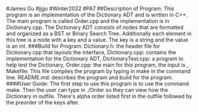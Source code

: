 #James Gu
#jjgu
#Winter2022
#PA7
##Description of Program: This program is an implementation of the Dictionary ADT and is written in C++. The main program is called Order.cpp and the implementation is in Dictionary.cpp. The Dictionary ADT consists of nodes that are formatted and organized as a BST or Binary Search Tree. Additionally each element in this tree is a node with a key and a value. The key is a string and the value is an int.
###Build for Program: Dictionary.h: the header file for Dictionary.cpp that layouts the interface, Dictionary.cpp: contains the implementation for the Dictionary ADT, DictionaryTest.cpp: a program to help test the Dictionary, Order.cpp: the main for this program, the input is <infile><outfile>, Makefile: This file compiles the program by typing in make in the command line. README.md: describes the program and build for the program.
####User Guide: The first step to use this program is to use the command make. Then the user can type in ./Order <infile> <outfile> so they can view how the Dictionary in outfile. There's alpha order listed first in the outfile followed by the preorder of the keys after.
